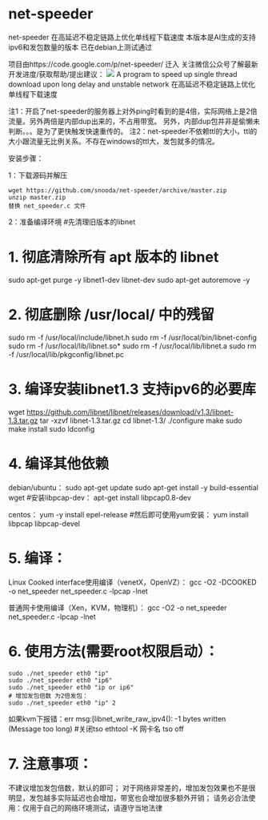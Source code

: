 # net-speeder
net-speeder 在高延迟不稳定链路上优化单线程下载速度 
本版本是AI生成的支持ipv6和发包数量的版本 已在debian上测试通过

项目由https://code.google.com/p/net-speeder/  迁入
关注微信公众号了解最新开发进度/获取帮助/提出建议：
<img src="http://www.snooda.com/images/qrcode.jpg" />
A program to speed up single thread download upon long delay and unstable network
在高延迟不稳定链路上优化单线程下载速度

注1：开启了net-speeder的服务器上对外ping时看到的是4倍，实际网络上是2倍流量。另外两倍是内部dup出来的，不占用带宽。
另外，内部dup包并非是偷懒未判断。。。是为了更快触发快速重传的。
注2：net-speeder不依赖ttl的大小，ttl的大小跟流量无比例关系。不存在windows的ttl大，发包就多的情况。

安装步骤：

1：下载源码并解压

    wget https://github.com/snooda/net-speeder/archive/master.zip
    unzip master.zip
    替换 net_speeder.c 文件

2：准备编译环境
#先清理旧版本的libnet
# 1. 彻底清除所有 apt 版本的 libnet
sudo apt-get purge -y libnet1-dev libnet-dev
sudo apt-get autoremove -y

# 2. 彻底删除 /usr/local/ 中的残留
sudo rm -f /usr/local/include/libnet.h
sudo rm -f /usr/local/bin/libnet-config
sudo rm -f /usr/local/lib/libnet.so*
sudo rm -f /usr/local/lib/libnet.a
sudo rm -f /usr/local/lib/pkgconfig/libnet.pc

# 3. 编译安装libnet1.3 支持ipv6的必要库
wget https://github.com/libnet/libnet/releases/download/v1.3/libnet-1.3.tar.gz
tar -xzvf libnet-1.3.tar.gz
cd libnet-1.3/
./configure
make
sudo make install
sudo ldconfig

# 4. 编译其他依赖
debian/ubuntu：
    sudo apt-get update
    sudo apt-get install -y build-essential wget
    #安装libpcap-dev：
    apt-get install libpcap0.8-dev 

centos：
    yum -y install epel-release
    #然后即可使用yum安装：
    yum install libpcap libpcap-devel

# 5. 编译：

Linux Cooked interface使用编译（venetX，OpenVZ）：
    gcc -O2 -DCOOKED -o net_speeder net_speeder.c -lpcap -lnet

普通网卡使用编译（Xen，KVM，物理机）：
    gcc -O2 -o net_speeder net_speeder.c -lpcap -lnet

# 6. 使用方法(需要root权限启动）：
    sudo ./net_speeder eth0 "ip"
    sudo ./net_speeder eth0 "ip6"
    sudo ./net_speeder eth0 "ip or ip6"
    # 增加发包倍数 为2倍发包：
    sudo ./net_speeder eth0 "ip" 2 
    
如果kvm下报错：err msg:[libnet_write_raw_ipv4(): -1 bytes written (Message too long)
    #关闭tso
    ethtool -K 网卡名 tso off
    
# 7. 注意事项：
不建议增加发包倍数，默认的即可；
对于网络非常差的，增加发包效果也不是很明显，发包越多实际延迟也会增加，带宽也会增加很多额外开销；
请务必合法使用：仅用于自己的网络环境测试，请遵守当地法律
